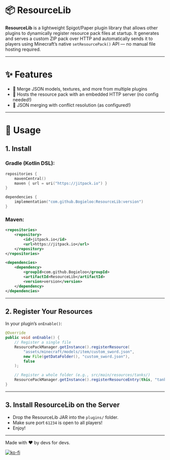 # 📦 ResourceLib
**ResourceLib** is a lightweight Spigot/Paper plugin library that allows other plugins to dynamically register resource pack files at startup. It generates and serves a custom ZIP pack over HTTP and automatically sends it to players using Minecraft’s native ``setResourcePack()`` API — no manual file hosting required.
***
# ✨ Features
- 📁 Merge JSON models, textures, and more from multiple plugins
- 🚀 Hosts the resource pack with an embedded HTTP server (no config needed!)
- 🧠 JSON merging with conflict resolution (as configured!)
***
# 🧩 Usage
## 1. Install
### Gradle (Kotlin DSL):
```kotlin
repositories {
    mavenCentral()
    maven { url = uri("https://jitpack.io") }
}

dependencies {
    implementation("com.github.Bogieloo:ResourceLib:version")
}
```
### Maven:
```xml
<repositories>
    <repository>
        <id>jitpack.io</id>
        <url>https://jitpack.io</url>
    </repository>
</repositories>

<dependencies>
    <dependency>
        <groupId>com.github.Bogieloo</groupId>
        <artifactId>ResourceLib</artifactId>
        <version>version</version>
    </dependency>
</dependencies>
```
***
## 2. Register Your Resources
In your plugin’s ``onEnable()``:
```java
@Override
public void onEnable() {
    // Register a single file
    ResourcePackManager.getInstance().registerResource(
        "assets/minecraft/models/item/custom_sword.json",
        new File(getDataFolder(), "custom_sword.json"),
        false
    );

    // Register a whole folder (e.g., src/main/resources/tanks/)
    ResourcePackManager.getInstance().registerResourceEntry(this, "tanks", true);
}
```
***
## 3. Install ResourceLib on the Server
- Drop the ResourceLib JAR into the ``plugins/`` folder.
- Make sure port ``61234`` is open to all players!
- Enjoy!
***
Made with ❤️ by devs for devs.

[![ko-fi](https://ko-fi.com/img/githubbutton_sm.svg)](https://ko-fi.com/Q5Q3LZWWC)
